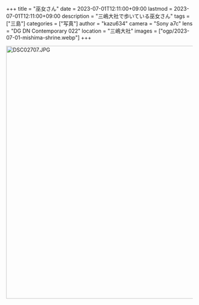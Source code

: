 +++
title = "巫女さん"
date = 2023-07-01T12:11:00+09:00
lastmod = 2023-07-01T12:11:00+09:00
description = "三嶋大社で歩いている巫女さん"
tags = ["三島"]
categories = ["写真"]
author = "kazu634"
camera = "Sony a7c"
lens = "DG DN Contemporary 022"
location = "三嶋大社"
images = ["ogp/2023-07-01-mishima-shrine.webp"]
+++

<a data-flickr-embed="true" href="https://www.flickr.com/photos/42332031@N02/53017052303/in/datetaken-public/" title="DSC02707.JPG"><img src="https://live.staticflickr.com/65535/53017052303_40250c3c38_b.jpg" width="1024" height="683" alt="DSC02707.JPG"/></a><script async src="//embedr.flickr.com/assets/client-code.js" charset="utf-8"></script>

